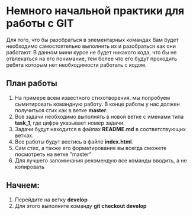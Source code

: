 # Немного начальной практики для работы с GIT

Для того, что бы разобраться в элементарных командах Вам будет необходимо 
самостоятельно выполнить их и разобраться как они работают. В данном мини курсе
не будет никакого кода, что бы не отвлекаться на его понимание, тем более что его
будут проходить ребята которым нет необходимости работать с кодом.
    
## План работы

1. На примере всем известного стихотворения, мы попробуем сымитировать командную работу.
   В конце работы у нас должен получиться стих как в ветке **master**.
2. Все задачи необходимо выполнять в новой ветке с именами типа **task_1**, где цифра 
   указывает номер задачи.
3. Задачи будут находится в файлах **README.md** в соответствующих ветках.
4. Все работы будут вестись в файле **index.html**. 
5. Сам стих, а также его форматирование вы всегда сможете посмотреть на ветке "master"
6. Для лучшего запоминания рекомендую все команды вводить, а не копировать 

## Начнем:
1. Перейдите на ветку **develop**
2. Для этого выполните команду **git checkout develop**
